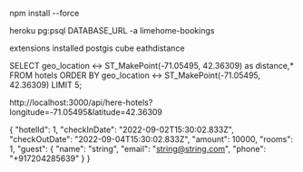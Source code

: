npm install --force

heroku pg:psql DATABASE_URL -a limehome-bookings

extensions installed
postgis
cube
eathdistance

 SELECT geo_location <-> ST_MakePoint(-71.05495, 42.36309) as distance,* FROM hotels 
    ORDER BY geo_location <-> ST_MakePoint(-71.05495, 42.36309) LIMIT 5;



http://localhost:3000/api/here-hotels?longitude=-71.05495&latitude=42.36309



{
  "hotelId": 1,
  "checkInDate": "2022-09-02T15:30:02.833Z",
  "checkOutDate": "2022-09-04T15:30:02.833Z",
  "amount": 10000,
  "rooms": 1,
  "guest": {
    "name": "string",
    "email": "string@string.com",
    "phone": "+917204285639"
  }
}